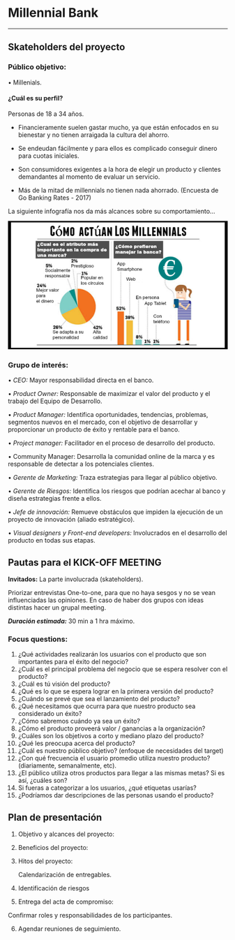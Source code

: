 # Millennial Bank
-----------
## **Skateholders del proyecto**

### Público objetivo:

•	Millenials.
    
#### ¿Cuál es su perfil? ####

Personas de 18 a 34 años.

- Financieramente suelen gastar mucho, ya que están enfocados en su bienestar y no tienen arraigada la cultura del ahorro.

- Se endeudan fácilmente y para ellos es complicado conseguir dinero para cuotas iniciales.

- Son consumidores exigentes a la hora de elegir un producto y clientes demandantes al momento de evaluar un servicio.

- Más de la mitad de millennials no tienen nada ahorrado. (Encuesta de Go Banking Rates - 2017)

La siguiente infografía nos da más alcances sobre su comportamiento...

![](assets/images/info.jpg)


### Grupo de interés:

•	_CEO:_ Mayor responsabilidad directa en el banco.

•	_Product Owner:_ Responsable de maximizar el valor del producto y el trabajo del Equipo de Desarrollo.

•	_Product Manager:_ Identifica oportunidades, tendencias, problemas, segmentos nuevos en el mercado, con el objetivo de desarrollar y proporcionar un producto de éxito y rentable para el banco.

•	_Project manager:_ Facilitador en el proceso de desarrollo del producto.

•	Community Manager: Desarrolla la comunidad online de la marca y es responsable de detectar a los potenciales clientes.

•	_Gerente de Marketing:_ Traza estrategias para llegar al público objetivo. 

•	_Gerente de Riesgos:_ Identifica los riesgos que podrían acechar al banco y diseña estrategias frente a ellos.

•	_Jefe de innovación:_ Remueve obstáculos que impiden la ejecución de un proyecto de innovación (aliado estratégico).

•	_Visual designers y Front-end developers:_ Involucrados en el desarrollo del producto en todas sus etapas. 

## **Pautas para el KICK-OFF MEETING**

__Invitados:__ La parte involucrada (skateholders).

Priorizar entrevistas One-to-one, para que no haya sesgos y no se vean influenciadas las opiniones. 
En caso de haber dos grupos con ideas distintas hacer un grupal meeting.

***Duración estimada:*** 30 min a 1 hra máximo.

### **Focus questions:**

1.	¿Qué actividades realizarán los usuarios con el producto que son importantes para el éxito del negocio?
2.	¿Cuál es el principal problema del negocio que se espera resolver con el producto?
3.	¿Cuál es tú visión del producto?
4.	¿Qué es lo que se espera lograr en la primera versión del producto?
5.	¿Cuándo se prevé que sea el lanzamiento del producto?
6.	¿Qué necesitamos que ocurra para que nuestro producto sea considerado un éxito?
7.	¿Cómo sabremos cuándo ya sea un éxito?
8.	¿Cómo el producto proveerá valor / ganancias a la organización?
9.	¿Cuáles son los objetivos a corto y mediano plazo del producto?
10.	 ¿Qué les preocupa acerca del producto?
11.	 ¿Cuál es nuestro público objetivo? (enfoque de necesidades del target)
12.	 ¿Con qué frecuencia el usuario promedio utiliza nuestro producto? (diariamente, semanalmente, etc).
13.	 ¿El público utiliza otros productos para llegar a las mismas metas? Si es así, ¿cuáles son?
14.	 Si fueras a categorizar a los usuarios, ¿qué etiquetas usarías?
15.	 ¿Podríamos dar descripciones de las personas usando el producto?

## **Plan de presentación**

1.	Objetivo y alcances del proyecto:

2.	Beneficios del proyecto:

3.	Hitos del proyecto: 

    Calendarización de entregables.
4.	Identificación de riesgos

5.	Entrega del acta de compromiso:

Confirmar roles y responsabilidades de los participantes.

6.	Agendar reuniones de seguimiento.

